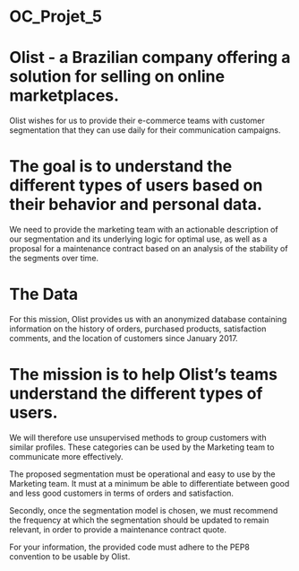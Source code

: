 # OC_Projet_5

# Olist - a Brazilian company offering a solution for selling on online marketplaces.
Olist wishes for us to provide their e-commerce teams with customer segmentation that they can use daily for their communication campaigns.

# The goal is to understand the different types of users based on their behavior and personal data.
We need to provide the marketing team with an actionable description of our segmentation and its underlying logic for optimal use, as well as a proposal for a maintenance contract based on an analysis of the stability of the segments over time.

# The Data
For this mission, Olist provides us with an anonymized database containing information on the history of orders, purchased products, satisfaction comments, and the location of customers since January 2017.

# The mission is to help Olist’s teams understand the different types of users.
We will therefore use unsupervised methods to group customers with similar profiles. These categories can be used by the Marketing team to communicate more effectively.

The proposed segmentation must be operational and easy to use by the Marketing team. It must at a minimum be able to differentiate between good and less good customers in terms of orders and satisfaction.

Secondly, once the segmentation model is chosen, we must recommend the frequency at which the segmentation should be updated to remain relevant, in order to provide a maintenance contract quote.

For your information, the provided code must adhere to the PEP8 convention to be usable by Olist.
